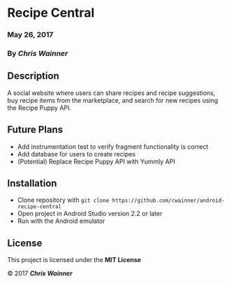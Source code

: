 # Recipe Central

### May 26, 2017

### By *_Chris Wainner_*

## Description

A social website where users can share recipes and recipe suggestions, buy recipe items from the marketplace, and search for new recipes using the Recipe Puppy API.

## Future Plans

* Add instrumentation test to verify fragment functionality is correct
* Add database for users to create recipes
* (Potential) Replace Recipe Puppy API with Yummly API

## Installation

* Clone repository with `git clone https://github.com/cwainner/android-recipe-central`  
* Open project in Android Studio version 2.2 or later
* Run with the Android emulator

## License

This project is licensed under the **MIT License**

&copy; 2017 **_Chris Wainner_**

